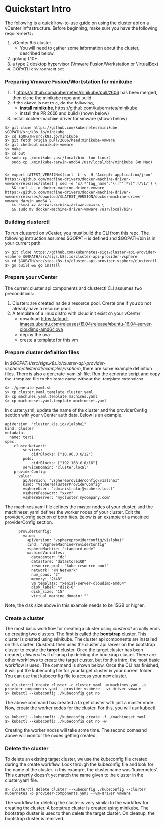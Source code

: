 # Quickstart Intro

The following is a quick how-to-use guide on using the cluster api on a vCenter infrastructure.  Before beginning, make sure you have the following requirements:

1. vCenter 6.5 cluster
    - You will need to gather some information about the cluster, described below.
2. golang 1.10+
3. a type 2 desktop hypervisor (Vmware Fusion/Workstation or VirtualBox)
4. GOPATH environment set

### Preparing Vmware Fusion/Workstation for minikube

1. If https://github.com/kubernetes/minikube/pull/2606 has been merged, then clone the minikube repo and build.
2. If the above is not true, do the following,
    - **install minikube**, https://github.com/kubernetes/minikube
    - install the PR 2606 and build (shown below)
3. Install docker-machine driver for vmware (shown below)
```
$> git clone https://github.com/kubernetes/minikube $GOPATH/src/k8s.io/minikube
$> cd $GOPATH/src/k8s.io/minikube
$> git fetch origin pull/2606/head:minikube-vmware
$> git checkout minikube-vmware
$> make
$> cd out
$> sudo cp ./minikube /usr/local/bin  (on linux)
   sudo cp ./minikube-darwin-amd64 /usr/local/bin/minikube (on Mac)
   
   
$> export LATEST_VERSION=$(curl -L -s -H 'Accept: application/json' https://github.com/machine-drivers/docker-machine-driver-vmware/releases/latest | sed -e 's/.*"tag_name":"\([^"]*\)".*/\1/') \
   && curl -L -o docker-machine-driver-vmware https://github.com/machine-drivers/docker-machine-driver-vmware/releases/download/$LATEST_VERSION/docker-machine-driver-vmware_darwin_amd64 \
   && chmod +x docker-machine-driver-vmware \
   && sudo mv docker-machine-driver-vmware /usr/local/bin/
```

### Building clusterctl

To run clusterctl on vCenter, you must build the CLI from this repo.  The following instruction assumes $GOPATH is defined and $GOPATH/bin is in your current path.

```
$> git clone https://github.com/kubernetes-sigs/cluster-api-provider-vsphere $GOPATH/src/sigs.k8s.io/cluster-api-provider-vsphere
$> cd $GOPATH/src/sigs.k8s.io/cluster-api-provider-vsphere/clusterctl
$> go build && go install
```

### Prepare your vCenter

The current cluster api components and clusterctl CLI assumes two preconditions:

1. Clusters are created inside a resource pool.  Create one if you do not already have a resouce pool.
2. A template of a linux distro with cloud init exist on your vCenter
    - download https://cloud-images.ubuntu.com/releases/16.04/release/ubuntu-16.04-server-cloudimg-amd64.ova
    - deploy the ova
    - create a template for this vm

### Prepare cluster definition files

In *$GOPATH/src/sigs.k8s.io/cluster-api-provider-vsphere/clusterctl/examples/vsphere*, there are some example definition files. There is also a generate-yaml.sh file.  Run the generate script and copy the .template file to the same name without the .template extensions.
```
$> ./generate-yaml.sh
$> cp cluster.yaml.template cluster.yaml
$> cp machines.yaml.template machines.yaml
$> cp machineset.yaml.template machineset.yaml
```

In cluster.yaml, update the name of the cluster and the providerConfig section with your vCenter auth data. Below is an example.
```
apiVersion: "cluster.k8s.io/v1alpha1"
kind: Cluster
metadata:
  name: test1
spec:
    clusterNetwork:
        services:
            cidrBlocks: ["10.96.0.0/12"]
        pods:
            cidrBlocks: ["192.168.0.0/16"]
        serviceDomain: "cluster.local"
    providerConfig:
      value:
        apiVersion: "vsphereproviderconfig/v1alpha1"
        kind: "VsphereClusterProviderConfig"
        vsphereUser: "administrator@vsphere.local"
        vspherePassword: "xxxx"
        vsphereServer: "mycluster.mycompany.com"
```

The machines.yaml file defines the master nodes of your cluster, and the machineset.yaml defines the worker nodes of your cluster.  Edit the providerConfig section of both files.  Below is an example of a modified providerConfig section.
```
      providerConfig:
        value:
          apiVersion: "vsphereproviderconfig/v1alpha1"
          kind: "VsphereMachineProviderConfig"
          vsphereMachine: "standard-node"
          machineVariables:
            datacenter: "dc"
            datastore: "datastore108"
            resource_pool: "kube-resource-pool"
            network: "VM Network"
            num_cpus: "2"
            memory: "2048"
            vm_template: "xenial-server-cloudimg-amd64"
            disk_label: "disk-0"
            disk_size: "15"
            virtual_machine_domain: ""
```

Note, the disk size above in this example needs to be 15GB or higher.

### Create a cluster

The most basic workflow for creating a cluster using *clusterctl* actually ends up creating two clusters.  The first is called the **bootstrap** cluster.  This cluster is created using minikube.  The cluster api components are installed on this cluster.  *Clusterctl* then uses the cluster api server on the bootstrap cluster to create the **target** cluster.  Once the target cluster has been created, *clusterctl* will cleanup by deleting the bootstrap cluster.  There are other workflows to create the target cluster, but for this intro, the most basic workflow is used.  The command is shown below.  Once the CLI has finished, it will put the kubeconfig file for your target cluster in your current folder.  You can use that kubeconfig file to access your new cluster.

```
$> clusterctl create cluster -c cluster.yaml -m machines.yaml -p provider-components.yaml --provider vsphere --vm-driver vmware
$> kubectl --kubeconfig ./kubeconfig get no
```

The above command has created a target cluster with just a master node.  Now, create the worker nodes for the cluster.  For this, you will use kubectl.

```
$> kubectl --kubeconfig ./kubeconfig create -f ./machineset.yaml
$> kubectl --kubeconfig ./kubeconfig get no -w
```

Creating the worker nodes will take some time.  The second command above will monitor the nodes getting created.

### Delete the cluster

To delete an existing target cluster, we use the kubeconfig file created during the create workflow.  Look through the kubeconfig file and look for the name of the cluster.  In this example, the cluster name was 'kubernetes'.  This currently doesn't yet match the name given to the cluster in the cluster.yaml file.

```
$> clusterctl delete cluster --kubeconfig ./kubeconfig --cluster kubernetes -p provider-components.yaml --vm-driver vmware
```

The workflow for deleting the cluster is very similar to the workflow for creating the cluster.  A bootstrap cluster is created using minikube.  The bootstrap cluster is used to then delete the target cluster.  On cleanup, the bootstrap cluster is removed.